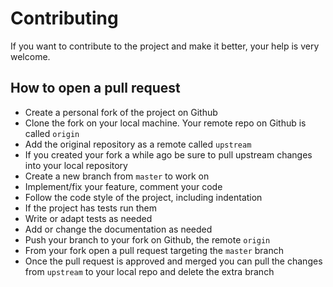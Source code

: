 # Contributing

If you want to contribute to the project and make it better, your help is very welcome.

## How to open a pull request
- Create a personal fork of the project on Github
- Clone the fork on your local machine. Your remote repo on Github is called `origin`
- Add the original repository as a remote called `upstream`
- If you created your fork a while ago be sure to pull upstream changes into your local repository
- Create a new branch from `master` to work on
- Implement/fix your feature, comment your code
- Follow the code style of the project, including indentation
- If the project has tests run them
- Write or adapt tests as needed
- Add or change the documentation as needed
- Push your branch to your fork on Github, the remote `origin`
- From your fork open a pull request targeting the `master` branch
- Once the pull request is approved and merged you can pull the changes
from `upstream` to your local repo and delete the extra branch
